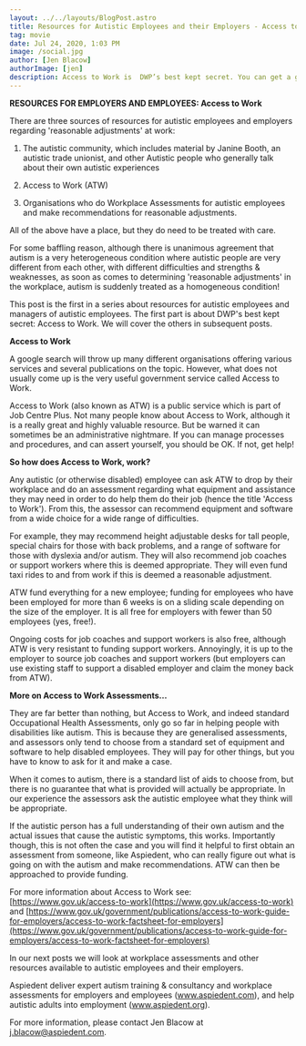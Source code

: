```yaml
---
layout: ../../layouts/BlogPost.astro
title: Resources for Autistic Employees and their Employers - Access to Work
tag: movie
date: Jul 24, 2020, 1:03 PM
image: /social.jpg
author: [Jen Blacow]
authorImage: [jen]
description: Access to Work is  DWP’s best kept secret. You can get a grant for equipment and support at work if you have autism or aspergers. Read on for more.
---
```

**RESOURCES FOR EMPLOYERS AND EMPLOYEES: Access to Work**

There are three sources of resources for autistic employees and
employers regarding 'reasonable adjustments' at work:

1.  The autistic community, which includes material by Janine Booth, an
    autistic trade unionist, and other Autistic people who generally
    talk about their own autistic experiences

2.  Access to Work (ATW)

3.  Organisations who do Workplace Assessments for autistic employees
    and make recommendations for reasonable adjustments.

All of the above have a place, but they do need to be treated with care.

For some baffling reason, although there is unanimous agreement that
autism is a very heterogeneous condition where autistic people are very
different from each other, with different difficulties and strengths &
weaknesses, as soon as comes to determining 'reasonable adjustments' in
the workplace, autism is suddenly treated as a homogeneous condition!

This post is the first in a series about resources for autistic
employees and managers of autistic employees. The first part is about
DWP's best kept secret: Access to Work. We will cover the others in
subsequent posts.

**Access to Work**

A google search will throw up many different organisations offering
various services and several publications on the topic. However, what
does not usually come up is the very useful government service called
Access to Work.

Access to Work (also known as ATW) is a public service which is part of
Job Centre Plus. Not many people know about Access to Work, although it
is a really great and highly valuable resource. But be warned it can
sometimes be an administrative nightmare. If you can manage processes
and procedures, and can assert yourself, you should be OK. If not, get
help!

**So how does Access to Work, work?**

Any autistic (or otherwise disabled) employee can ask ATW to drop by
their workplace and do an assessment regarding what equipment and
assistance they may need in order to do help them do their job (hence
the title 'Access to Work'). From this, the assessor can recommend
equipment and software from a wide choice for a wide range of
difficulties.

For example, they may recommend height adjustable desks for tall people,
special chairs for those with back problems, and a range of software for
those with dyslexia and/or autism. They will also recommend job coaches
or support workers where this is deemed appropriate. They will even fund
taxi rides to and from work if this is deemed a reasonable adjustment.

ATW fund everything for a new employee; funding for employees who have
been employed for more than 6 weeks is on a sliding scale depending on
the size of the employer. It is all free for employers with fewer than
50 employees (yes, free!).

Ongoing costs for job coaches and support workers is also free, although
ATW is very resistant to funding support workers. Annoyingly, it is up
to the employer to source job coaches and support workers (but employers
can use existing staff to support a disabled employer and claim the
money back from ATW).

**More on Access to Work Assessments...**

They are far better than nothing, but Access to Work, and indeed
standard Occupational Health Assessments, only go so far in helping
people with disabilities like autism. This is because they are
generalised assessments, and assessors only tend to choose from a
standard set of equipment and software to help disabled employees. They
will pay for other things, but you have to know to ask for it and make a
case.

When it comes to autism, there is a standard list of aids to choose
from, but there is no guarantee that what is provided will actually be
appropriate. In our experience the assessors ask the autistic employee
what they think will be appropriate.

If the autistic person has a full understanding of their own autism and
the actual issues that cause the autistic symptoms, this works.
Importantly though, this is not often the case and you will find it
helpful to first obtain an assessment from someone, like Aspiedent, who
can really figure out what is going on with the autism and make
recommendations. ATW can then be approached to provide funding.

For more information about Access to Work see:
[https://www.gov.uk/access-to-work](https://www.gov.uk/access-to-work)
and
[https://www.gov.uk/government/publications/access-to-work-guide-for-employers/access-to-work-factsheet-for-employers](https://www.gov.uk/government/publications/access-to-work-guide-for-employers/access-to-work-factsheet-for-employers)

In our next posts we will look at workplace assessments and other
resources available to autistic employees and their employers.

Aspiedent deliver expert autism training & consultancy and workplace
assessments for employers and employees (www.aspiedent.com), and help
autistic adults into employment (www.aspiedent.org).

For more information, please contact Jen Blacow at
[j.blacow\@aspiedent.com](mailto:j.blacow@aspiedent.com).

